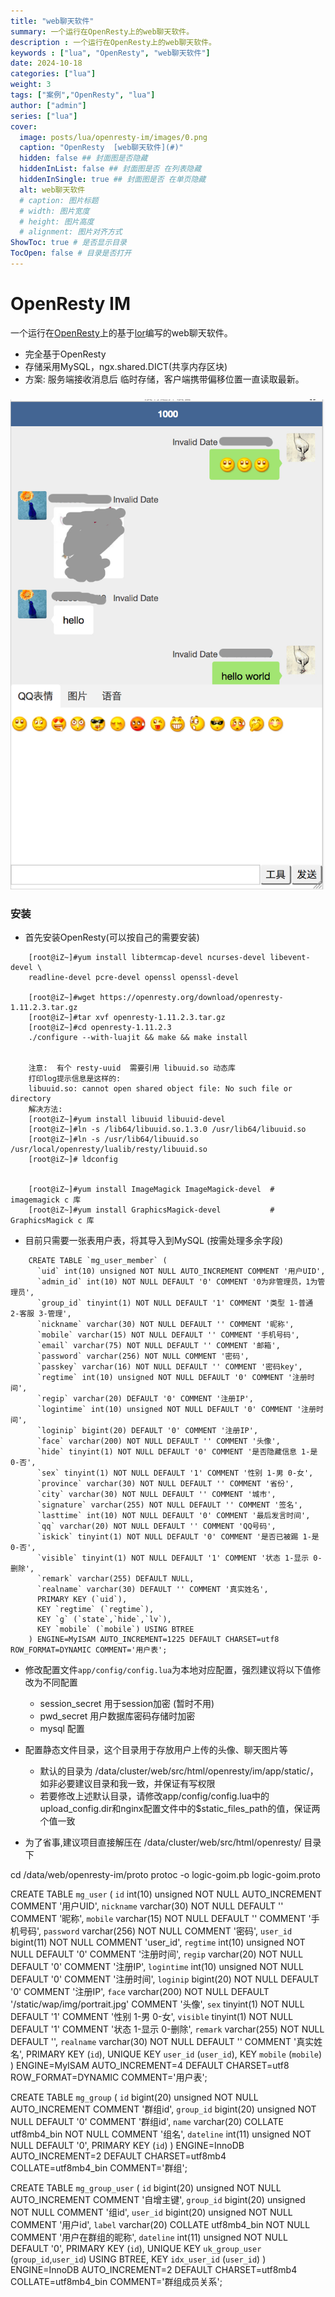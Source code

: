 ```yaml
---
title: "web聊天软件"
summary: 一个运行在OpenResty上的web聊天软件。
description : 一个运行在OpenResty上的web聊天软件。
keywords : ["lua", "OpenResty", "web聊天软件"] 
date: 2024-10-18
categories: ["lua"]
weight: 3
tags: ["案例","OpenResty", "lua"]
author: ["admin"]
series: ["lua"]
cover:
  image: posts/lua/openresty-im/images/0.png
  caption: "OpenResty  [web聊天软件](#)"
  hidden: false ## 封面图是否隐藏
  hiddenInList: false ## 封面图是否 在列表隐藏
  hiddenInSingle: true ## 封面图是否 在单页隐藏
  alt: web聊天软件
  # caption: 图片标题
  # width: 图片宽度
  # height: 图片高度
  # alignment: 图片对齐方式
ShowToc: true # 是否显示目录
TocOpen: false # 目录是否打开
---
```



# OpenResty IM 

一个运行在[OpenResty](http://openresty.org)上的基于[lor](https://github.com/sumory/lor)编写的web聊天软件。

- 完全基于OpenResty
- 存储采用MySQL，ngx.shared.DICT(共享内存区块) 
- 方案: 服务端接收消息后 临时存储，客户端携带偏移位置一直读取最新。


###
![im](./images/0.png)
### 安装

- 首先安装OpenResty(可以按自己的需要安装)

```
    [root@iZ~]#yum install libtermcap-devel ncurses-devel libevent-devel \
    readline-devel pcre-devel openssl openssl-devel 
     
    [root@iZ~]#wget https://openresty.org/download/openresty-1.11.2.3.tar.gz
    [root@iZ~]#tar xvf openresty-1.11.2.3.tar.gz
    [root@iZ~]#cd openresty-1.11.2.3
    ./configure --with-luajit && make && make install


    注意:  有个 resty-uuid  需要引用 libuuid.so 动态库
    打印log提示信息是这样的:
    libuuid.so: cannot open shared object file: No such file or directory
    解决方法: 
    [root@iZ~]#yum install libuuid libuuid-devel 
    [root@iZ~]#ln -s /lib64/libuuid.so.1.3.0 /usr/lib64/libuuid.so
    [root@iZ~]#ln -s /usr/lib64/libuuid.so /usr/local/openresty/lualib/resty/libuuid.so
    [root@iZ~]# ldconfig
    
    
    [root@iZ~]#yum install ImageMagick ImageMagick-devel  # imagemagick c 库
    [root@iZ~]#yum install GraphicsMagick-devel           # GraphicsMagick c 库

```
 
- 目前只需要一张表用户表，将其导入到MySQL   (按需处理多余字段)

```
	CREATE TABLE `mg_user_member` (
	  `uid` int(10) unsigned NOT NULL AUTO_INCREMENT COMMENT '用户UID',
	  `admin_id` int(10) NOT NULL DEFAULT '0' COMMENT '0为非管理员，1为管理员',
	  `group_id` tinyint(1) NOT NULL DEFAULT '1' COMMENT '类型 1-普通 2-客服 3-管理',
	  `nickname` varchar(30) NOT NULL DEFAULT '' COMMENT '昵称',
	  `mobile` varchar(15) NOT NULL DEFAULT '' COMMENT '手机号码',
	  `email` varchar(75) NOT NULL DEFAULT '' COMMENT '邮箱',
	  `password` varchar(256) NOT NULL COMMENT '密码',
	  `passkey` varchar(16) NOT NULL DEFAULT '' COMMENT '密码key',
	  `regtime` int(10) unsigned NOT NULL DEFAULT '0' COMMENT '注册时间',
	  `regip` varchar(20) DEFAULT '0' COMMENT '注册IP',
	  `logintime` int(10) unsigned NOT NULL DEFAULT '0' COMMENT '注册时间',
	  `loginip` bigint(20) DEFAULT '0' COMMENT '注册IP',
	  `face` varchar(200) NOT NULL DEFAULT '' COMMENT '头像', 
	  `hide` tinyint(1) NOT NULL DEFAULT '0' COMMENT '是否隐藏信息 1-是　0-否', 
	  `sex` tinyint(1) NOT NULL DEFAULT '1' COMMENT '性别 1-男 0-女',
	  `province` varchar(30) NOT NULL DEFAULT '' COMMENT '省份',
	  `city` varchar(30) NOT NULL DEFAULT '' COMMENT '城市',
	  `signature` varchar(255) NOT NULL DEFAULT '' COMMENT '签名',
	  `lasttime` int(10) NOT NULL DEFAULT '0' COMMENT '最后发言时间',   
	  `qq` varchar(20) NOT NULL DEFAULT '' COMMENT 'QQ号码', 
	  `iskick` tinyint(1) NOT NULL DEFAULT '0' COMMENT '是否已被踢 1-是 0-否',
	  `visible` tinyint(1) NOT NULL DEFAULT '1' COMMENT '状态 1-显示 0-删除',
	  `remark` varchar(255) DEFAULT NULL,
	  `realname` varchar(30) DEFAULT '' COMMENT '真实姓名',
	  PRIMARY KEY (`uid`),
	  KEY `regtime` (`regtime`),
	  KEY `g` (`state`,`hide`,`lv`),
	  KEY `mobile` (`mobile`) USING BTREE
	) ENGINE=MyISAM AUTO_INCREMENT=1225 DEFAULT CHARSET=utf8 ROW_FORMAT=DYNAMIC COMMENT='用户表';

```


- 修改配置文件`app/config/config.lua`为本地对应配置，强烈建议将以下值修改为不同配置
	- session_secret 用于session加密 (暂时不用) 
	- pwd_secret 用户数据库密码存储时加密   
	- mysql 配置
	
- 配置静态文件目录，这个目录用于存放用户上传的头像、聊天图片等
	- 默认的目录为 /data/cluster/web/src/html/openresty/im/app/static/，如非必要建议目录和我一致，并保证有写权限
	- 若要修改上述默认目录，请修改app/config/config.lua中的upload_config.dir和nginx配置文件中的$static_files_path的值，保证两个值一致
 
 
- 为了省事,建议项目直接解压在 /data/cluster/web/src/html/openresty/ 目录下



cd /data/web/openresty-im/proto
protoc -o logic-goim.pb logic-goim.proto






CREATE TABLE `mg_user` (
  `id` int(10) unsigned NOT NULL AUTO_INCREMENT COMMENT '用户UID',
  `nickname` varchar(30) NOT NULL DEFAULT '' COMMENT '昵称',
  `mobile` varchar(15) NOT NULL DEFAULT '' COMMENT '手机号码',
  `password` varchar(256) NOT NULL COMMENT '密码',
  `user_id` bigint(11) NOT NULL COMMENT 'user_id',
  `regtime` int(10) unsigned NOT NULL DEFAULT '0' COMMENT '注册时间',
  `regip` varchar(20) NOT NULL DEFAULT '0' COMMENT '注册IP',
  `logintime` int(10) unsigned NOT NULL DEFAULT '0' COMMENT '注册时间',
  `loginip` bigint(20) NOT NULL DEFAULT '0' COMMENT '注册IP',
  `face` varchar(200) NOT NULL DEFAULT '/static/wap/img/portrait.jpg' COMMENT '头像',
  `sex` tinyint(1) NOT NULL DEFAULT '1' COMMENT '性别 1-男 0-女',
  `visible` tinyint(1) NOT NULL DEFAULT '1' COMMENT '状态 1-显示 0-删除',
  `remark` varchar(255) NOT NULL DEFAULT '',
  `realname` varchar(30) NOT NULL DEFAULT '' COMMENT '真实姓名',
  PRIMARY KEY (`id`),
  UNIQUE KEY `user_id` (`user_id`),
  KEY `mobile` (`mobile`)
) ENGINE=MyISAM AUTO_INCREMENT=4 DEFAULT CHARSET=utf8 ROW_FORMAT=DYNAMIC COMMENT='用户表';


CREATE TABLE `mg_group` (
  `id` bigint(20) unsigned NOT NULL AUTO_INCREMENT COMMENT '群组id',
  `group_id` bigint(20) unsigned NOT NULL DEFAULT '0' COMMENT '群组id',
  `name` varchar(20) COLLATE utf8mb4_bin NOT NULL COMMENT '组名',
  `dateline` int(11) unsigned NOT NULL DEFAULT '0',
  PRIMARY KEY (`id`)
) ENGINE=InnoDB AUTO_INCREMENT=2 DEFAULT CHARSET=utf8mb4 COLLATE=utf8mb4_bin COMMENT='群组';

CREATE TABLE `mg_group_user` (
  `id` bigint(20) unsigned NOT NULL AUTO_INCREMENT COMMENT '自增主键',
  `group_id` bigint(20) unsigned NOT NULL COMMENT '组id',
  `user_id` bigint(20) unsigned NOT NULL COMMENT '用户id',
  `label` varchar(20) COLLATE utf8mb4_bin NOT NULL COMMENT '用户在群组的昵称',
  `dateline` int(11) unsigned NOT NULL DEFAULT '0',
  PRIMARY KEY (`id`),
  UNIQUE KEY `uk_group_user` (`group_id`,`user_id`) USING BTREE,
  KEY `idx_user_id` (`user_id`)
) ENGINE=InnoDB AUTO_INCREMENT=2 DEFAULT CHARSET=utf8mb4 COLLATE=utf8mb4_bin COMMENT='群组成员关系';


